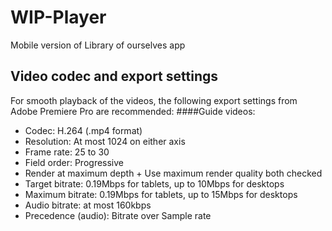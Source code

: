 # WIP-Player
Mobile version of Library of ourselves app

## Video codec and export settings
For smooth playback of the videos, the following export settings from Adobe Premiere Pro are recommended:
####Guide videos:
* Codec: H.264 (.mp4 format)
* Resolution: At most 1024 on either axis
* Frame rate: 25 to 30
* Field order: Progressive
* Render at maximum depth + Use maximum render quality both checked
* Target bitrate: 0.19Mbps for tablets, up to 10Mbps for desktops
* Maximum bitrate: 0.19Mbps for tablets, up to 15Mbps for desktops
* Audio bitrate: at most 160kbps
* Precedence (audio): Bitrate over Sample rate
